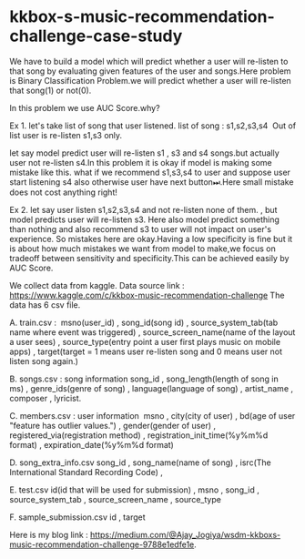 # kkbox-s-music-recommendation-challenge-case-study

We have to build a model which will predict whether a user will re-listen to that song by evaluating given features of the user and songs.Here problem is Binary Classification Problem.we will predict whether a user will re-listen that song(1) or not(0).

In this problem we use AUC Score.why?

Ex 1. let's take list of song that user listened.
list of song : s1,s2,s3,s4 
Out of list user is re-listen s1,s3 only.

let say model predict user will re-listen s1 , s3 and s4 songs.but actually user not re-listen s4.In this problem it is okay if model is making some mistake like this. what if we recommend s1,s3,s4 to user and suppose user  start listening s4 also otherwise user have next button⏭.Here small mistake does not cost anything right!

Ex 2. let say user listen s1,s2,s3,s4 and not re-listen none of them. , but model predicts user will re-listen s3.
Here also model predict something than nothing and also recommend s3 to user will not impact on user's experience.
So mistakes here are okay.Having a low specificity is fine but it is about how much mistakes we want from model to make,we focus on tradeoff between sensitivity and specificity.This can be achieved easily by AUC Score.

We collect data from kaggle. Data source link : https://www.kaggle.com/c/kkbox-music-recommendation-challenge
The data has 6 csv file.

A. train.csv : 
msno(user_id) , song_id(song id) , source_system_tab(tab name where event was triggered) , source_screen_name(name of the layout a user sees) , source_type(entry point a user first plays music on mobile apps) , target(target = 1 means user re-listen song and 0 means user not listen song again.)

B. songs.csv : song information
song_id , song_length(length of song in ms) , genre_ids(genre of song) , language(language of song) , artist_name , composer , lyricist.

C. members.csv : user information 
msno , city(city of user) , bd(age of user "feature has outlier values.") , gender(gender of user) , registered_via(registration method) , registration_init_time(%y%m%d format) , expiration_date(%y%m%d format)

D. song_extra_info.csv
song_id , song_name(name of song) , isrc(The International Standard Recording Code) , 

E. test.csv
id(id that will be used for submission) , msno , song_id , source_system_tab , source_screen_name , source_type

F. sample_submission.csv
id , target

Here is my blog link : https://medium.com/@Ajay_Jogiya/wsdm-kkboxs-music-recommendation-challenge-9788e1edfe1e.
